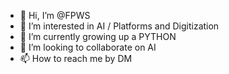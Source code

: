 - 👋 Hi, I’m @FPWS
- 👀 I’m interested in AI / Platforms and Digitization
- 🌱 I’m currently growing up a PYTHON
- 💞️ I’m looking to collaborate on AI
- 📫 How to reach me by DM

<!---
FPWS/FPWS is a ✨ special ✨ repository because its `README.md` (this file) appears on your GitHub profile.
You can click the Preview link to take a look at your changes.
--->
